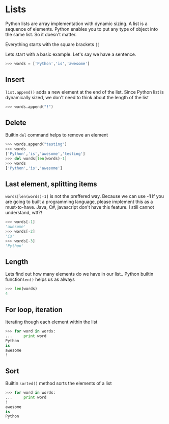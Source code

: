 # Lists

Python lists are array implementation with dynamic sizing. A list is a sequence of elements. Python enables you to put any type of object into the same list. So it doesn't matter.

Everything starts with the square brackets <code>[]</code>

Lets start with a basic example. Let's say we have a sentence. 

```python
>>> words = ['Python','is','awesome']
```

## Insert

<code>list.append()</code> adds a new element at the end of the list. Since Python list is dynamically sized, we don't need to think about the length of the list

```python
>>> words.append("!")
```

## Delete

Builtin <code>del</code> command helps to remove an element

```python
>>> words.append("testing")
>>> words
['Python','is','awesome','testing']
>>> del words[len(words)-1]
>>> words
['Python','is','awesome']
```
## Last element, splitting items

<code>words[len(words)-1]</code> is not the preffered way. Because we can use **-1**
If you are going to built a programming language, please implement this as a must-to-have.
Java, C#, javascript don't have this feature. I still cannot understand, wtf?!

```python
>>> words[-1]
'awesome'
>>> words[-2]
'is'
>>> words[-3]
'Python'
```

## Length

Lets find out how many elements do we have in our list.. Python builtin function<code>len()</code> helps us as always

```python
>>> len(words)
4
```

## For loop, iteration

Iterating though each element within the list

```python
>>> for word in words:
...		print word
Python
is
awesome
!
```

## Sort

Builtin <code>sorted()</code> method sorts the elements of a list

```python
>>> for word in words:
...		print word
!
awesome
is
Python
```

